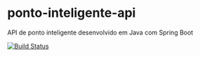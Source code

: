 # ponto-inteligente-api
 API de ponto inteligente desenvolvido em Java com Spring Boot
 
 [![Build Status](https://app.travis-ci.com/Trincazul/ponto-inteligente-api.svg?branch=main)](https://app.travis-ci.com/Trincazul/ponto-inteligente-api)
